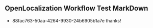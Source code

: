 ## OpenLocalization Workflow Test MarkDown
* 88fac763-50aa-4264-9930-24b6905b1a7e thanks!

<!--HONumber=Aug16_HO3-->


